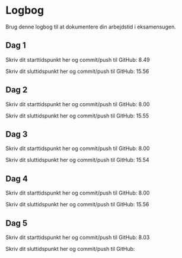 # Logbog
Brug denne logbog til at dokumentere din arbejdstid i eksamensugen.

## Dag 1
Skriv dit starttidspunkt her og commit/push til GitHub:  8.49

Skriv dit sluttidspunkt her og commit/push til GitHub: 15.56

## Dag 2
Skriv dit starttidspunkt her og commit/push til GitHub: 8.00

Skriv dit sluttidspunkt her og commit/push til GitHub: 15.55

## Dag 3
Skriv dit starttidspunkt her og commit/push til GitHub: 8.00

Skriv dit sluttidspunkt her og commit/push til GitHub: 15.54

## Dag 4
Skriv dit starttidspunkt her og commit/push til GitHub: 8.00

Skriv dit sluttidspunkt her og commit/push til GitHub: 15.56

## Dag 5
Skriv dit starttidspunkt her og commit/push til GitHub: 8.03

Skriv dit sluttidspunkt her og commit/push til GitHub: 
